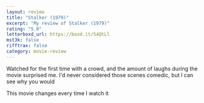 ```yaml
---
layout: review
title: "Stalker (1979)"
excerpt: "My review of Stalker (1979)"
rating: "5.0"
letterboxd_url: https://boxd.it/54QtLl
mst3k: false
rifftrax: false
category: movie-review
---
```


Watched for the first time with a crowd, and the amount of laughs during the movie surprised me. I'd never considered those scenes comedic, but I can see why you would

This movie changes every time I watch it

